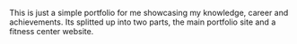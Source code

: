 This is just a simple portfolio for me showcasing my knowledge, career and achievements. Its splitted up into two parts, the main portfolio site and a fitness center website.
